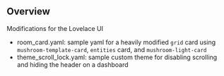 ## Overview
Modifications for the Lovelace UI

+ room_card.yaml: sample yaml for a heavily modified `grid` card using `mushroom-template-card`, `entities` card, and `mushroom-light-card`
+ theme_scroll_lock.yaml: sample custom theme for disabling scrolling and hiding the header on a dashboard

